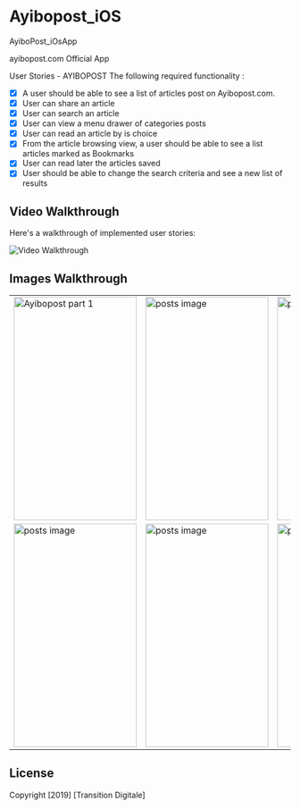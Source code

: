 # Ayibopost_iOS

AyiboPost_iOsApp

ayibopost.com Official App

User Stories - AYIBOPOST The following required functionality :

- [X] A user should be able to see a list of articles post on Ayibopost.com.
- [X] User can share an article
- [X] User can search an article
- [X] User can view a menu drawer of categories posts
- [X] User can read an article by is choice
- [X] From the article browsing view, a user should be able to see a list articles marked as Bookmarks
- [X] User can read later the articles saved
- [X] User should be able to change the search criteria and see a new list of results

## Video Walkthrough

Here's a walkthrough of implemented user stories:

<img src='https://i.imgur.com/Zi4NUu5.gif' title='Ayibopost Walkthrough' width='' alt='Video Walkthrough' />

## Images Walkthrough

<table>
    <tr>
        <td><img src='https://i.imgur.com/xIvzb3m.png' title='Logo part 1' height='400' width='220' alt='Ayibopost part 1' /></td>
        <td><img src='https://i.imgur.com/JbTX0Qs.png' title='posts' height='400' width='220'  alt='posts image' /></td>
        <td><img src='https://i.imgur.com/AVBIkDR.png' title='posts' height='400' width='220'  alt='posts image' /></td>
        <td><img src='https://i.imgur.com/OBmuF4q.png' title='posts' height='400' width='220'  alt='posts image' /></td>
        <td><img src='https://i.imgur.com/WQrkGvU.png' title='posts' height='400' width='220'  alt='posts image' /></td>
    </tr>
    <tr>
        <td><img src='https://i.imgur.com/gXb1ikH.png' title='posts' height='400' width='220'  alt='posts image' /></td>
        <td><img src='https://i.imgur.com/4oV5EWZ.png' title='posts' height='400' width='220'  alt='posts image' /></td>
        <td><img src='https://i.imgur.com/mZidN9X.png' title='posts' height='400' width='220'  alt='posts image' /></td>
        <td><img src='https://i.imgur.com/cUYjlOy.png' title='posts' height='400' width='220'  alt='posts image' /></td>
        <td><img src='https://i.imgur.com/pIHKcuY.png' title='posts' height='400' width='220'  alt='posts image' /></td>
    </tr>

</table>

## License

Copyright [2019] [Transition Digitale]

